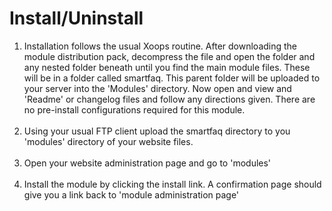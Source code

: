 # Install/Uninstall


1. Installation follows the usual Xoops routine. After downloading the module distribution pack, decompress the file and open the folder and any nested folder beneath until you find the main module files. These will be in a folder called smartfaq. This parent folder will be uploaded to your server into the 'Modules' directory. Now open and view and 'Readme' or changelog files and follow any directions given. There are no pre-install configurations required for this module. <br><br>  
2. Using your usual FTP client upload the smartfaq directory to you 'modules' directory of your website files.<br> <br> 
3. Open your website administration page and go to 'modules'<br> <br> 
4. Install the module by clicking the install link. A confirmation page should give you a link back to 'module administration page'

